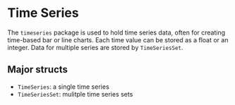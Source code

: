 # Time Series

The `timeseries` package is used to hold time series data, often for creating time-based bar or line charts. Each time value can be stored as a float or an integer. Data for multiple series are stored by `TimeSeriesSet`.

## Major structs

* `TimeSeries`: a single time series
* `TimeSeriesSet`: mulitple time series sets